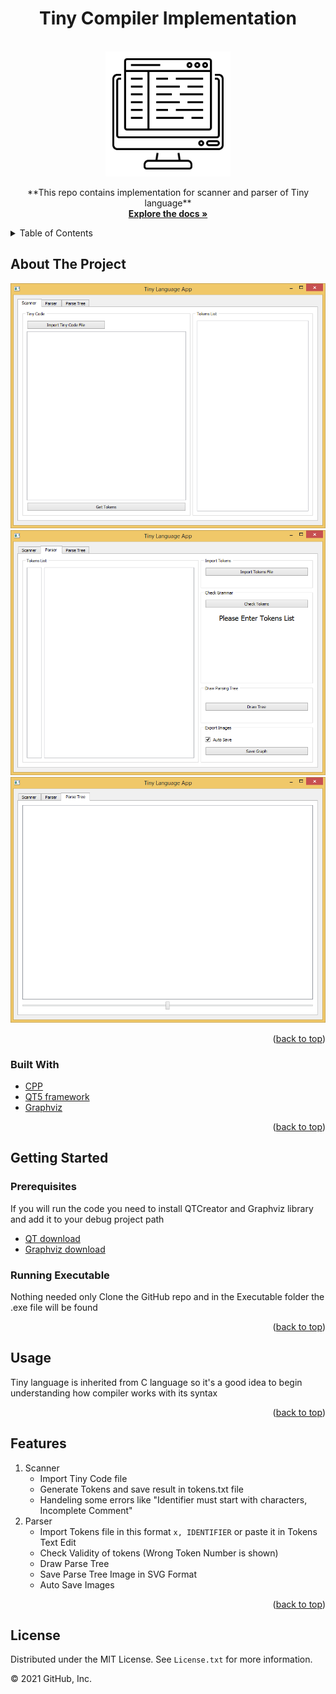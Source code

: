 <div id="top"></div>
<h1 align="center"> Tiny Compiler Implementation </h1>
<br />
<div align="center">
  <a href="https://github.com/MohamedAhmed412000/Tiny-Parser-Implementation">
    <img src="https://github.com/MohamedAhmed412000/Tiny-Parser-Implementation/blob/main/Images/ide.png" alt="Logo" width="200">
  </a>

  <p align="center">
    **This repo contains implementation for scanner and parser of Tiny language**
    <br />
    <a href="https://drive.google.com/file/d/1fbZ4UPeEFWRtvVoTSbfc7to7DXOMfr-G/view?usp=sharing"><strong>Explore the docs »</strong></a>
</div>



<!-- TABLE OF CONTENTS -->
<details>
  <summary>Table of Contents</summary>
  <ol>
    <li>
      <a href="#about-the-project">About The Project</a>
      <ul>
        <li><a href="#built-with">Built With</a></li>
      </ul>
    </li>
    <li>
      <a href="#getting-started">Getting Started</a>
      <ul>
        <li><a href="#prerequisites">Prerequisites</a></li>
        <li><a href="#running-executable">Running Executable</a></li>
      </ul>
    </li>
    <li><a href="#usage">Usage</a></li>
    <li><a href="#features">Features</a></li>
    <li><a href="#license">License</a></li>
  </ol>
</details>


<!-- ABOUT THE PROJECT -->
## About The Project

<img src="https://github.com/MohamedAhmed412000/Tiny-Parser-Implementation/blob/main/Images/1.PNG" alt="Scanner">
<img src="https://github.com/MohamedAhmed412000/Tiny-Parser-Implementation/blob/main/Images/2.PNG" alt="Parser">
<img src="https://github.com/MohamedAhmed412000/Tiny-Parser-Implementation/blob/main/Images/3.PNG" alt="Parse Tree Draw">


<p align="right">(<a href="#top">back to top</a>)</p>



### Built With

* [CPP](https://www.cplusplus.com/)
* [QT5 framework](https://www.qt.io/)
* [Graphviz](https://www.graphviz.org/)


<p align="right">(<a href="#top">back to top</a>)</p>



<!-- GETTING STARTED -->
## Getting Started

### Prerequisites

If you will run the code you need to install QTCreator and Graphviz library and add it to your debug project path

* [QT download](https://www.qt.io/download)
* [Graphviz download](https://graphviz.org/download/)


### Running Executable

Nothing needed only Clone the GitHub repo and in the Executable folder the .exe file will be found

<p align="right">(<a href="#top">back to top</a>)</p>



<!-- USAGE EXAMPLES -->
## Usage

Tiny language is inherited from C language so it's a good idea to begin understanding how compiler works with its syntax

<p align="right">(<a href="#top">back to top</a>)</p>



<!-- Features -->
## Features

1. Scanner
	- Import Tiny Code file
	- Generate Tokens and save result in tokens.txt file
	- Handeling some errors like "Identifier must start with characters, Incomplete Comment"
2. Parser
	- Import Tokens file in this format ``` x, IDENTIFIER ``` or paste it in Tokens Text Edit
	- Check Validity of tokens (Wrong Token Number is shown)
	- Draw Parse Tree
	- Save Parse Tree Image in SVG Format
	- Auto Save Images

<p align="right">(<a href="#top">back to top</a>)</p>



<!-- LICENSE -->
## License

Distributed under the MIT License. See `License.txt` for more information.


© 2021 GitHub, Inc.
